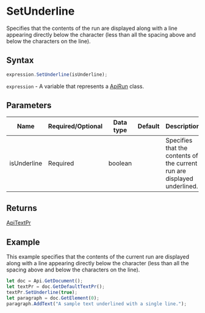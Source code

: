 # SetUnderline

Specifies that the contents of the run are displayed along with a line appearing directly below the character(less than all the spacing above and below the characters on the line).

## Syntax

```javascript
expression.SetUnderline(isUnderline);
```

`expression` - A variable that represents a [ApiRun](../ApiRun.md) class.

## Parameters

| **Name** | **Required/Optional** | **Data type** | **Default** | **Description** |
| ------------- | ------------- | ------------- | ------------- | ------------- |
| isUnderline | Required | boolean |  | Specifies that the contents of the current run are displayed underlined. |

## Returns

[ApiTextPr](../../ApiTextPr/ApiTextPr.md)

## Example

This example specifies that the contents of the current run are displayed along with a line appearing directly below the character (less than all the spacing above and below the characters on the line).

```javascript editor-docx
let doc = Api.GetDocument();
let textPr = doc.GetDefaultTextPr();
textPr.SetUnderline(true);
let paragraph = doc.GetElement(0);
paragraph.AddText("A sample text underlined with a single line.");
```
